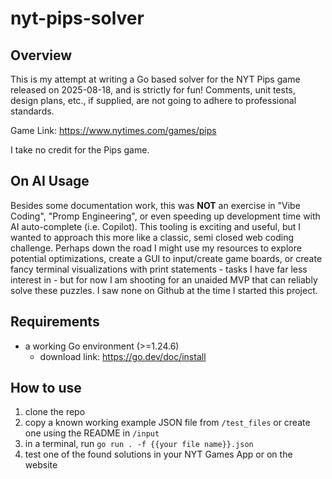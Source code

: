 # nyt-pips-solver

## Overview

This is my attempt at writing a Go based solver for the NYT Pips game released on 2025-08-18, and is strictly for fun! Comments, unit tests, design plans, etc., if supplied, are not going to adhere to professional standards.

Game Link: https://www.nytimes.com/games/pips

I take no credit for the Pips game.

## On AI Usage
Besides some documentation work, this was **NOT** an exercise in "Vibe Coding", "Promp Engineering", or even speeding up development time with AI auto-complete (i.e. Copilot). This tooling is exciting and useful, but I wanted to approach this more like a classic, semi closed web coding challenge. Perhaps down the road I might use my resources to explore potential optimizations, create a GUI to input/create game boards, or create fancy terminal visualizations with print statements - tasks I have far less interest in - but for now I am shooting for an unaided MVP that can reliably solve these puzzles. I saw none on Github at the time I started this project.

## Requirements
- a working Go environment (>=1.24.6)
  - download link: https://go.dev/doc/install

## How to use
1. clone the repo
2. copy a known working example JSON file from `/test_files` or create one using the README in `/input`
3. in a terminal, run `go run . -f {{your file name}}.json`
4. test one of the found solutions in your NYT Games App or on the website
